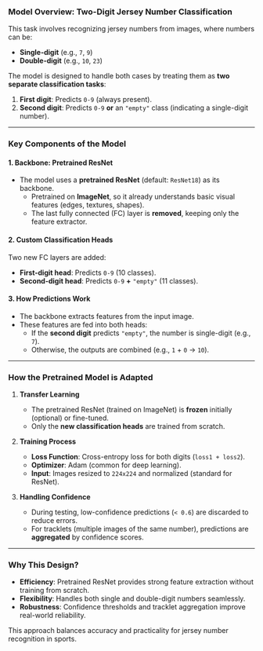 ### **Model Overview: Two-Digit Jersey Number Classification**
This task involves recognizing jersey numbers from images, where numbers can be:
- **Single-digit** (e.g., `7`, `9`)  
- **Double-digit** (e.g., `10`, `23`)  

The model is designed to handle both cases by treating them as **two separate classification tasks**:
1. **First digit**: Predicts `0-9` (always present).
2. **Second digit**: Predicts `0-9` **or** an `"empty"` class (indicating a single-digit number).  

---

### **Key Components of the Model**
#### **1. Backbone: Pretrained ResNet**
- The model uses a **pretrained ResNet** (default: `ResNet18`) as its backbone.  
  - Pretrained on **ImageNet**, so it already understands basic visual features (edges, textures, shapes).  
  - The last fully connected (FC) layer is **removed**, keeping only the feature extractor.  

#### **2. Custom Classification Heads**
Two new FC layers are added:
- **First-digit head**: Predicts `0-9` (10 classes).  
- **Second-digit head**: Predicts `0-9` **+** `"empty"` (11 classes).  

#### **3. How Predictions Work**
- The backbone extracts features from the input image.  
- These features are fed into both heads:  
  - If the **second digit** predicts `"empty"`, the number is single-digit (e.g., `7`).  
  - Otherwise, the outputs are combined (e.g., `1` + `0` → `10`).  

---

### **How the Pretrained Model is Adapted**
1. **Transfer Learning**  
   - The pretrained ResNet (trained on ImageNet) is **frozen** initially (optional) or fine-tuned.  
   - Only the **new classification heads** are trained from scratch.  

2. **Training Process**  
   - **Loss Function**: Cross-entropy loss for both digits (`loss1 + loss2`).  
   - **Optimizer**: Adam (common for deep learning).  
   - **Input**: Images resized to `224x224` and normalized (standard for ResNet).  

3. **Handling Confidence**  
   - During testing, low-confidence predictions (`< 0.6`) are discarded to reduce errors.  
   - For tracklets (multiple images of the same number), predictions are **aggregated** by confidence scores.  

---

### **Why This Design?**
- **Efficiency**: Pretrained ResNet provides strong feature extraction without training from scratch.  
- **Flexibility**: Handles both single and double-digit numbers seamlessly.  
- **Robustness**: Confidence thresholds and tracklet aggregation improve real-world reliability.  

This approach balances accuracy and practicality for jersey number recognition in sports.
